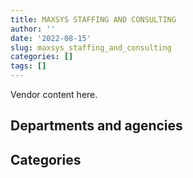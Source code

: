 ```yaml
---
title: MAXSYS STAFFING AND CONSULTING
author: ''
date: '2022-08-15'
slug: maxsys_staffing_and_consulting
categories: []
tags: []
---
```


<script src="/rmarkdown-libs/htmlwidgets/htmlwidgets.js"></script>
<link href="/rmarkdown-libs/datatables-css/datatables-crosstalk.css" rel="stylesheet" />
<script src="/rmarkdown-libs/datatables-binding/datatables.js"></script>
<script src="/rmarkdown-libs/jquery/jquery-3.6.0.min.js"></script>
<link href="/rmarkdown-libs/dt-core-bootstrap/css/dataTables.bootstrap.min.css" rel="stylesheet" />
<link href="/rmarkdown-libs/dt-core-bootstrap/css/dataTables.bootstrap.extra.css" rel="stylesheet" />
<script src="/rmarkdown-libs/dt-core-bootstrap/js/jquery.dataTables.min.js"></script>
<script src="/rmarkdown-libs/dt-core-bootstrap/js/dataTables.bootstrap.min.js"></script>
<link href="/rmarkdown-libs/crosstalk/css/crosstalk.min.css" rel="stylesheet" />
<script src="/rmarkdown-libs/crosstalk/js/crosstalk.min.js"></script>
<script src="/rmarkdown-libs/htmlwidgets/htmlwidgets.js"></script>
<link href="/rmarkdown-libs/datatables-css/datatables-crosstalk.css" rel="stylesheet" />
<script src="/rmarkdown-libs/datatables-binding/datatables.js"></script>
<script src="/rmarkdown-libs/jquery/jquery-3.6.0.min.js"></script>
<link href="/rmarkdown-libs/dt-core-bootstrap/css/dataTables.bootstrap.min.css" rel="stylesheet" />
<link href="/rmarkdown-libs/dt-core-bootstrap/css/dataTables.bootstrap.extra.css" rel="stylesheet" />
<script src="/rmarkdown-libs/dt-core-bootstrap/js/jquery.dataTables.min.js"></script>
<script src="/rmarkdown-libs/dt-core-bootstrap/js/dataTables.bootstrap.min.js"></script>
<link href="/rmarkdown-libs/crosstalk/css/crosstalk.min.css" rel="stylesheet" />
<script src="/rmarkdown-libs/crosstalk/js/crosstalk.min.js"></script>

Vendor content here.

## Departments and agencies

<div id="htmlwidget-1" style="width:100%;height:auto;" class="datatables html-widget"></div>
<script type="application/json" data-for="htmlwidget-1">{"x":{"style":"bootstrap","filter":"none","vertical":false,"data":[["<a href=\"/departments/aafc-aac/\">Agriculture and Agri-Food Canada<\/a>","<a href=\"/departments/aandc-aadnc/\">Crown-Indigenous Relations and Northern Affairs Canada<\/a>","<a href=\"/departments/cas-satj/\">Courts Administration Service<\/a>","<a href=\"/departments/ced-dec/\">Canada Economic Development for Quebec Regions<\/a>","<a href=\"/departments/cer-rec/\">Canada Energy Regulator<\/a>","<a href=\"/departments/cfia-acia/\">Canadian Food Inspection Agency<\/a>","<a href=\"/departments/csps-efpc/\">Canada School of Public Service<\/a>","<a href=\"/departments/cta-otc/\">Canadian Transportation Agency<\/a>","<a href=\"/departments/dfatd-maecd/\">Global Affairs Canada<\/a>","<a href=\"/departments/dnd-mdn/\">National Defence<\/a>","<a href=\"/departments/ec/\">Environment and Climate Change Canada<\/a>","<a href=\"/departments/elections/\">Elections Canada<\/a>","<a href=\"/departments/esdc-edsc/\">Employment and Social Development Canada<\/a>","<a href=\"/departments/fin/\">Department of Finance Canada<\/a>","<a href=\"/departments/hc-sc/\">Health Canada<\/a>","<a href=\"/departments/iaac-aeic/\">Impact Assessment Agency of Canada<\/a>","<a href=\"/departments/ic/\">Innovation, Science and Economic Development Canada<\/a>","<a href=\"/departments/infc/\">Infrastructure Canada<\/a>","<a href=\"/departments/isc-sac/\">Indigenous Services Canada<\/a>","<a href=\"/departments/mgerc-ceegm/\">Military Grievances External Review Committee<\/a>","<a href=\"/departments/mpcc-cppm/\">Military Police Complaints Commission of Canada<\/a>","<a href=\"/departments/nrc-cnrc/\">National Research Council Canada<\/a>","<a href=\"/departments/nrcan-rncan/\">Natural Resources Canada<\/a>","<a href=\"/departments/ocl-cal/\">Office of the Commissioner of Lobbying of Canada<\/a>","<a href=\"/departments/ocol-clo/\">Office of the Commissioner of Official Languages<\/a>","<a href=\"/departments/pc/\">Parks Canada<\/a>","<a href=\"/departments/pch/\">Canadian Heritage<\/a>","<a href=\"/departments/phac-aspc/\">Public Health Agency of Canada<\/a>","<a href=\"/departments/polar-polaire/\">Polar Knowledge Canada<\/a>","<a href=\"/departments/ps-sp/\">Public Safety Canada<\/a>","<a href=\"/departments/psc-cfp/\">Public Service Commission of Canada<\/a>","<a href=\"/departments/pwgsc-tpsgc/\">Public Services and Procurement Canada<\/a>","<a href=\"/departments/ssc-spc/\">Shared Services Canada<\/a>","<a href=\"/departments/statcan/\">Statistics Canada<\/a>","<a href=\"/departments/tbs-sct/\">Treasury Board of Canada Secretariat<\/a>","<a href=\"/departments/tc/\">Transport Canada<\/a>","<a href=\"/departments/tsb-bst/\">Transportation Safety Board of Canada<\/a>","<a href=\"/departments/wage/\">Department for Women and Gender Equality<\/a>"],[null,"$   291,363.37","$    30,202.16",null,"$   311,285.14",null,"$    19,536.29","$     6,874.93","$   189,601.14","$ 1,526,853.14","$   180,001.96","$   333,983.29","$   239,188.68","$    90,113.38","$   485,586.98",null,"$    88,544.49","$    25,371.23","$    37,882.32",null,null,"$    17,124.84","$   165,027.42",null,"$    36,736.24",null,"$    63,412.34","$    11,874.28",null,"$    11,755.00",null,"$   144,991.86","$   806,796.83","$    80,682.00","$   284,864.01","$   114,726.00",null,null],["$   147,007.35","$    34,402.16","$    30,202.16",null,"$   837,256.11",null,"$    52,100.40","$     7,566.07","$    96,424.97","$ 1,321,207.14","$    37,524.41","$   334,875.34","$    76,372.52","$   104,148.64","$   412,841.44","$     4,022.53","$   398,873.28",null,"$    49,558.38","$    24,998.97","$     3,700.11",null,"$    63,448.93",null,"$    10,804.77","$    26,386.76",null,"$    64,431.95",null,"$    83,996.81",null,"$   532,386.35","$     6,580.73",null,"$   479,057.59","$    92,423.39",null,null],["$    10,985.97","$    29,436.75",null,"$    16,256.14","$   759,686.91","$    15,839.78","$    78,472.20","$     7,586.80","$   161,289.62","$   489,137.68","$    73,291.36","$   325,617.96","$    16,036.86","$   130,788.00","$   552,300.02","$    13,073.24","$    60,320.60",null,null,null,"$    20,614.89",null,"$    62,755.68","$    33,546.89",null,null,null,"$    52,855.58","$    14,746.50","$   248,955.96","$   430,874.56","$   301,636.75","$     8,554.29",null,"$   604,825.74","$    50,120.31","$    20,833.25","$     3,409.98"],[null,"$   230,751.64",null,null,"$ 1,098,455.15",null,"$    26,157.40","$     7,566.07",null,"$   902,021.64","$    99,579.72","$    54,269.66","$   313,174.74",null,"$   816,326.31",null,"$    82,004.06",null,null,null,null,"$   188,738.64","$    42,194.80","$     6,451.32",null,null,null,"$    87,094.33",null,"$    44,893.70","$   146,781.44","$   300,723.89","$    33,761.26",null,"$   195,174.26",null,null,"$    36,471.98"]],"container":"<table class=\"table table-striped table-hover row-border order-column display\">\n  <thead>\n    <tr>\n      <th>Department<\/th>\n      <th>2017-2018<\/th>\n      <th>2018-2019<\/th>\n      <th>2019-2020<\/th>\n      <th>2020-2021<\/th>\n    <\/tr>\n  <\/thead>\n<\/table>","options":{"order":[[4,"desc"]],"pageLength":10,"autoWidth":true,"columnDefs":[],"orderClasses":false}},"evals":[],"jsHooks":[]}</script>

## Categories

<div id="htmlwidget-2" style="width:100%;height:auto;" class="datatables html-widget"></div>
<script type="application/json" data-for="htmlwidget-2">{"x":{"style":"bootstrap","filter":"none","vertical":false,"data":[["<a href=\"/categories/1_facilities_and_construction/\">Facilities and construction<\/a>","<a href=\"/categories/10_office_management/\">Office management<\/a>","<a href=\"/categories/11_defence/\">Defence<\/a>","<a href=\"/categories/2_professional_services/\">Professional services<\/a>","<a href=\"/categories/3_information_technology/\">Information technology<\/a>","<a href=\"/categories/8_security_and_protection/\">Security and protection<\/a>","<a href=\"/categories/9_human_capital/\">Human capital<\/a>",null],["$   175,040.62","$    59,892.48","$    90,828.61","$ 4,388,411.07","$   618,447.46",null,"$   236,624.22","$    25,134.87"],["$    38,748.54","$   174,886.03","$   257,347.71","$ 4,312,932.57","$   496,584.04",null,"$    52,100.40",null],[null,"$   114,993.55",null,"$ 3,257,053.16","$ 1,143,331.34",null,"$    78,472.20",null],["$    59,835.62",null,null,"$ 4,118,651.32","$   486,388.36","$    21,559.33","$    26,157.40",null]],"container":"<table class=\"table table-striped table-hover row-border order-column display\">\n  <thead>\n    <tr>\n      <th>Category<\/th>\n      <th>2017-2018<\/th>\n      <th>2018-2019<\/th>\n      <th>2019-2020<\/th>\n      <th>2020-2021<\/th>\n    <\/tr>\n  <\/thead>\n<\/table>","options":{"order":[[4,"desc"]],"pageLength":20,"autoWidth":true,"columnDefs":[],"orderClasses":false,"lengthMenu":[10,20,25,50,100]}},"evals":[],"jsHooks":[]}</script>
